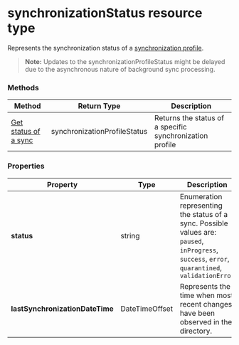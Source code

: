 # synchronizationStatus resource type

Represents the synchronization status of a [synchronization profile](synchronizationProfile.md). 

> **Note:** Updates to the synchronizationProfileStatus might be delayed due to the asynchronous nature of background sync processing.

### Methods

| Method | Return Type | Description |
|-|-|-|
| [Get status of a sync](../api/synchronizationProfile_get_status.md) | synchronizationProfileStatus | Returns the status of a specific synchronization profile |

### Properties

| Property | Type | Description |
|-|-|-|
| **status** | string | Enumeration representing the status of a sync. Possible values are: `paused`, `inProgress`, `success`, `error`, `quarantined`, `validationError` |
| **lastSynchronizationDateTime** | DateTimeOffset | Represents the time when most recent changes have been observed in the directory.  |